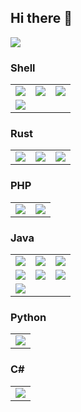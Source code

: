 ## Hi there 👋
![](https://github-readme-stats.vercel.app/api/top-langs/?username=AzizEmir&layout=compact&theme=rose)


### Shell

<table style="border: none;">
  <tr>
    <td>
      <a href="https://github.com/AzizEmir/ifconfig-color">
        <img src="https://github-readme-stats.vercel.app/api/pin/?username=AzizEmir&repo=ifconfig-color&theme=moltack" >
      </a>
    </td>
    <td>
      <a href="https://github.com/AzizEmir/battery-status-notifier">
        <img src="https://github-readme-stats.vercel.app/api/pin/?username=AzizEmir&repo=battery-status-notifier&theme=moltack" >
      </a>
    </td>
    <td>
      <a href="https://github.com/AzizEmir/Automated-Nextcloud-Installation-Script-with-Local-SSL">
        <img src="https://github-readme-stats.vercel.app/api/pin/?username=AzizEmir&repo=Automated-Nextcloud-Installation-Script-with-Local-SSL&theme=moltack" >
      </a>
    </td>
  </tr>
      <td>
      <a href="https://github.com/AzizEmir/Debian-12-Debloat">
        <img src="https://github-readme-stats.vercel.app/api/pin/?username=AzizEmir&repo=Debian-12-Debloat&theme=moltack" >
      </a>
    </td>
  </tr>
</table>


### Rust

<table style="border: none;">
  <tr>
    <td>
      <a href="https://github.com/AzizEmir/rust-bootcamp-2024">
        <img src="https://github-readme-stats.vercel.app/api/pin/?username=AzizEmir&repo=rust-bootcamp-2024&theme=date_night" >
      </a>
    </td>
       <td>
      <a href="https://github.com/AzizEmir/Rust-Fibonacci-Bigint">
        <img src="https://github-readme-stats.vercel.app/api/pin/?username=AzizEmir&repo=Rust-Fibonacci-Bigint&theme=date_night" >
      </a>
    </td>
       <td>
      <a href="https://github.com/AzizEmir/Client-Computer-Monitoring">
        <img src="https://github-readme-stats.vercel.app/api/pin/?username=AzizEmir&repo=Client-Computer-Monitoring&theme=date_night" >
      </a>
    </td>
  </tr>
</table>



### PHP

<table style="border: none;">
  <tr>
       <td>
      <a href="https://github.com/AzizEmir/Client-Computer-Monitoring">
        <img src="https://github-readme-stats.vercel.app/api/pin/?username=AzizEmir&repo=Client-Computer-Monitoring&theme=one_dark_pro" >
      </a>
    </td>
      <td>
      <a href="https://github.com/AzizEmir/HIBIS-Monitoring">
        <img src="https://github-readme-stats.vercel.app/api/pin/?username=AzizEmir&repo=HIBIS-Monitoring&theme=one_dark_pro" >
      </a>
    </td>
  </tr>
</table>


### Java

<table style="border: none;">
  <tr>
    <td>
      <a href="https://github.com/AzizEmir/Oyun-Oyuncu-katmanl-mimari">
        <img src="https://github-readme-stats.vercel.app/api/pin/?username=AzizEmir&repo=Oyun-Oyuncu-katmanl-mimari&theme=cobalt2" >
      </a>
    </td>
    <td>
      <a href="https://github.com/AzizEmir/Veridepolama_AndroidStudio">
        <img src="https://github-readme-stats.vercel.app/api/pin/?username=AzizEmir&repo=Veridepolama_AndroidStudio&theme=cobalt2" >
      </a>
    </td>
    
  <td>
      <a href="https://github.com/AzizEmir/Do-It">
        <img src="https://github-readme-stats.vercel.app/api/pin/?username=AzizEmir&repo=Do-It&theme=cobalt2" >
      </a>
    </td>
    <tr/>
    <td>
      <a href="https://github.com/AzizEmir/PhoneBook-Android">
        <img src="https://github-readme-stats.vercel.app/api/pin/?username=AzizEmir&repo=PhoneBook-Android&theme=cobalt2" >
      </a>
    </td>
     <td>
      <a href="https://github.com/AzizEmir/Question-App">
        <img src="https://github-readme-stats.vercel.app/api/pin/?username=AzizEmir&repo=Question-App&theme=cobalt2" >
      </a>
    </td>
    <td>
      <a href="https://github.com/AzizEmir/Find-Prime-Numbers-androidStudio">
        <img src="https://github-readme-stats.vercel.app/api/pin/?username=AzizEmir&repo=Find-Prime-Numbers-androidStudio&theme=cobalt2" >
      </a>
    </td>
  </tr>
  <tr>
     <td>
      <a href="https://github.com/AzizEmir/Java-Katmanli-Mimariler">
        <img src="https://github-readme-stats.vercel.app/api/pin/?username=AzizEmir&repo=Java-Katmanli-Mimariler&theme=cobalt2" >
      </a>
    </td>
  </tr>
</table>


### Python

<table style="border: none;">
  <tr>
    <td>
      <a href="https://github.com/AzizEmir/Selenium-Bing-Image-Create">
        <img src="https://github-readme-stats.vercel.app/api/pin/?username=AzizEmir&repo=Selenium-Bing-Image-Create&theme=codeSTACKr" >
      </a>
    </td>
  </tr>
</table>


### C#

<table style="border: none;">
  <tr>
    <td>
      <a href="https://github.com/AzizEmir/C-Restoran-Otomasyon">
        <img src="https://github-readme-stats.vercel.app/api/pin/?username=AzizEmir&repo=C-Restoran-Otomasyon&theme=vue-dark" >
      </a>
    </td>
  </tr>
</table>
